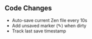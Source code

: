 ## Code Changes

- Auto-save current Zen file every 10s
- Add unsaved marker (✎) when dirty
- Track last save timestamp

